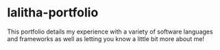 # lalitha-portfolio
This portfolio details my experience with a variety of software languages and frameworks as well as letting you know a little bit more about me! 